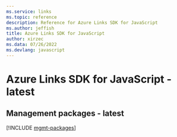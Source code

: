 ```yaml
---
ms.service: links
ms.topic: reference
description: Reference for Azure Links SDK for JavaScript
ms.author: jeffish
title: Azure Links SDK for JavaScript
author: xirzec
ms.data: 07/26/2022
ms.devlang: javascript
---
```

# Azure Links SDK for JavaScript - latest

## Management packages - latest
[!INCLUDE [mgmt-packages](links-mgmt-index.md)]